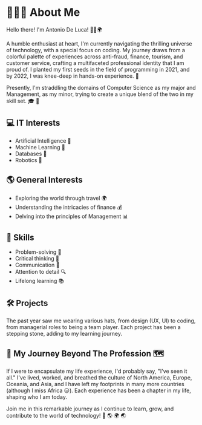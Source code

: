 # 👨🏻‍🎓 About Me

Hello there! I'm Antonio De Luca! 🙋‍♂️🌍

A humble enthusiast at heart, I'm currently navigating the thrilling universe of technology, with a special focus on coding. My journey draws from a colorful palette of experiences across anti-fraud, finance, tourism, and customer service, crafting a multifaceted professional identity that I am proud of. I planted my first seeds in the field of programming in 2021, and by 2022, I was knee-deep in hands-on experience. 🚀 

Presently, I'm straddling the domains of Computer Science as my major and Management, as my minor, trying to create a unique blend of the two in my skill set. 🎓 💼

## 💻 IT Interests 

- Artificial Intelligence 🤖
- Machine Learning 🧠
- Databases 💽
- Robotics 🦾

## 🌎 General Interests 

- Exploring the world through travel 🌍
- Understanding the intricacies of finance 💰
- Delving into the principles of Management 📊

## 🏅 Skills 

- Problem-solving 🧩
- Critical thinking 🎯
- Communication 📢
- Attention to detail 🔍
- Lifelong learning 📚

## 🛠️ Projects 

The past year saw me wearing various hats, from design (UX, UI) to coding, from managerial roles to being a team player. Each project has been a stepping stone, adding to my learning journey. 

## 👣 My Journey Beyond The Profession 🗺️ 

If I were to encapsulate my life experience, I'd probably say, "I've seen it all." I've lived, worked, and breathed the culture of North America, Europe, Oceania, and Asia, and I have left my footprints in many more countries (although I miss Africa 😒). Each experience has been a chapter in my life, shaping who I am today. 

Join me in this remarkable journey as I continue to learn, grow, and contribute to the world of technology! 🚀 🌎 🌍 🌏 
